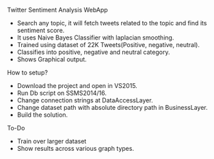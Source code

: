 Twitter Sentiment Analysis WebApp
  + Search any topic, it will fetch tweets related to the topic and find its sentiment score.
  + It uses Naive Bayes Classifier with laplacian smoothing.
  + Trained using dataset of 22K Tweets(Positive, negative, neutral).
  + Classifies into positive, negative and neutral category.
  + Shows Graphical output.

How to setup?
  + Download the project and open in VS2015.
  + Run Db script on SSMS2014/16.
  + Change connection strings at DataAccessLayer.
  + Change dataset path with absolute directory path in BusinessLayer.
  + Build the solution.
  
To-Do
 + Train over larger dataset
 + Show results across various graph types.
